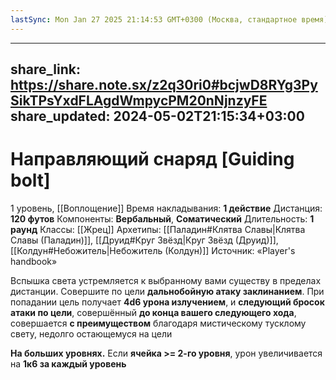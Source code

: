 ```yaml
---
lastSync: Mon Jan 27 2025 21:14:53 GMT+0300 (Москва, стандартное время)
---
```

---
share_link: https://share.note.sx/z2q30ri0#bcjwD8RYg3PySikTPsYxdFLAgdWmpycPM20nNjnzyFE
share_updated: 2024-05-02T21:15:34+03:00
---
# Направляющий снаряд [Guiding bolt]
1 уровень, [[Воплощение]]
Время накладывания: **1 действие**
Дистанция: **120 футов**
Компоненты: **Вербальный**, **Соматический**
Длительность: **1 раунд**
Классы: [[Жрец]]
Архетипы: [[Паладин#Клятва Славы|Клятва Славы (Паладин)]], [[Друид#Круг Звёзд|Круг Звёзд (Друид)]], [[Колдун#Небожитель|Небожитель (Колдун)]]
Источник: «Player's handbook»

Вспышка света устремляется к выбранному вами существу в пределах дистанции. Совершите по цели **дальнобойную атаку заклинанием**. При попадании цель получает **4d6 урона излучением**, и **следующий бросок атаки по цели**, совершённый **до конца вашего следующего хода**, совершается **с преимуществом** благодаря мистическому тусклому свету, недолго остающемуся на цели

**На больших уровнях.** Если **ячейка >= 2-го уровня**, урон увеличивается на **1к6 за каждый уровень**